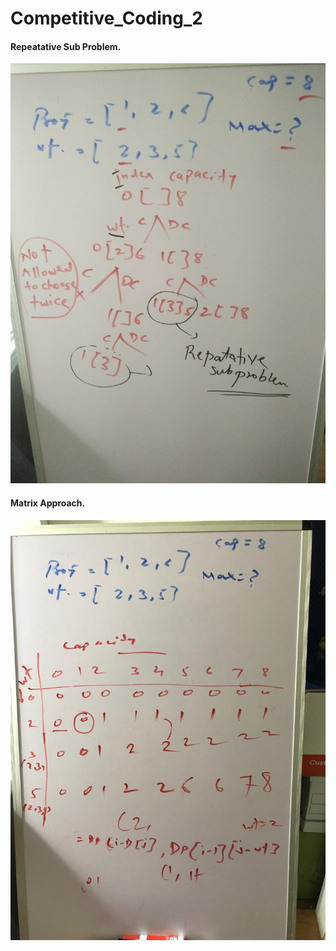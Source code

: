 # Competitive_Coding_2


#### Repeatative Sub Problem.

![alt text](https://github.com/laxmikantbpandhare/Competitive_Coding_2/blob/master/images/repatative_sub_problem.jpeg)

#### Matrix Approach.

![alt text](https://github.com/laxmikantbpandhare/Competitive_Coding_2/blob/master/images/matrix_table.jpeg)

